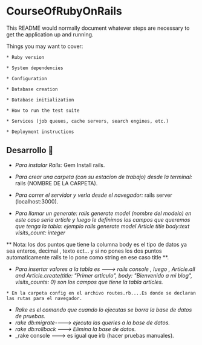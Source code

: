 # CourseOfRubyOnRails

This README would normally document whatever steps are necessary to get the
application up and running.

Things you may want to cover:

```
* Ruby version

* System dependencies

* Configuration

* Database creation

* Database initialization

* How to run the test suite

* Services (job queues, cache servers, search engines, etc.)

* Deployment instructions
```
## Desarrollo 🔧
* _Para instalar Rails:_
Gem Install rails.

* _Para crear una carpeta (con su estacion de trabajo) desde la terminal:_
rails (NOMBRE DE LA CARPETA).

* _Para correr el servidor y verla desde el navegador:_
rails server (localhost:3000).

* _Para llamar un generate:  rails generate model (nombre del modelo) en este caso seria article y luego le definimos los campos que queremos que tenga la tabla: ejemplo rails generate model Article title body:text visits_count: integer_

** Nota: los dos puntos que tiene la columna body es el tipo de datos ya sea enteros, decimal , texto ect... y si no pones los dos puntos automaticamente rails te lo pone como string en ese caso title **.

* _Para insertar valores a la tabla es ---> rails console , luego , Article.all and Article.create(title: "Primer articulo", body: "Bienvenido a mi blog", visits_counts: 0) son los campos que tiene la tabla articles._

```
* En la carpeta config en el archivo routes.rb....Es donde se declaran las rutas para el navegador.

```
* _Rake es el comando que cuando lo ejecutas se borra la base de datos de pruebas._
* _rake db:migrate----> ejecuta las queries a la base de datos._
* _rake db:rollback ---> Elimina la base de datos._
* _rake console ---> es igual que irb (hacer pruebas manuales).

